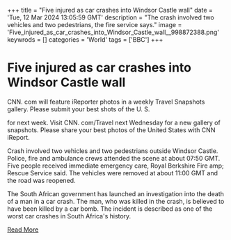 +++
title = "Five injured as car crashes into Windsor Castle wall"
date = 'Tue, 12 Mar 2024 13:05:59 GMT'
description = "The crash involved two vehicles and two pedestrians, the fire service says."
image = 'Five_injured_as_car_crashes_into_Windsor_Castle_wall__998872388.png'
keywrods =  []
categories = 'World'
tags = ['BBC']
+++

# Five injured as car crashes into Windsor Castle wall

CNN.
com will feature iReporter photos in a weekly Travel Snapshots gallery.
Please submit your best shots of the U.
S.

for next week.
Visit CNN.
com/Travel next Wednesday for a new gallery of snapshots.
Please share your best photos of the United States with CNN iReport.

Crash involved two vehicles and two pedestrians outside Windsor Castle.
Police, fire and ambulance crews attended the scene at about 07:50 GMT.
Five people received immediate emergency care, Royal Berkshire Fire <bb>amp; Rescue Service said.
The vehicles were removed at about 11:00 GMT and the road was reopened.

The South African government has launched an investigation into the death of a man in a car crash.
The man, who was killed in the crash, is believed to have been killed by a car bomb.
The incident is described as one of the worst car crashes in South Africa's history.


[Read More](https://www.bbc.com/news/articles/c03rnr3qrj4o)
